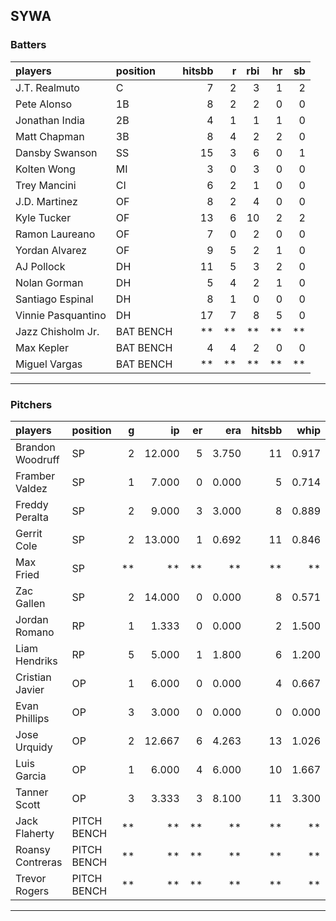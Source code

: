 ## SYWA

### Batters

 
|players            |position  | hitsbb|  r| rbi| hr| sb| 
|:------------------|:---------|------:|--:|---:|--:|--:| 
|J.T. Realmuto      |C         |      7|  2|   3|  1|  2| 
|Pete Alonso        |1B        |      8|  2|   2|  0|  0| 
|Jonathan India     |2B        |      4|  1|   1|  1|  0| 
|Matt Chapman       |3B        |      8|  4|   2|  2|  0| 
|Dansby Swanson     |SS        |     15|  3|   6|  0|  1| 
|Kolten Wong        |MI        |      3|  0|   3|  0|  0| 
|Trey Mancini       |CI        |      6|  2|   1|  0|  0| 
|J.D. Martinez      |OF        |      8|  2|   4|  0|  0| 
|Kyle Tucker        |OF        |     13|  6|  10|  2|  2| 
|Ramon Laureano     |OF        |      7|  0|   2|  0|  0| 
|Yordan Alvarez     |OF        |      9|  5|   2|  1|  0| 
|AJ Pollock         |DH        |     11|  5|   3|  2|  0| 
|Nolan Gorman       |DH        |      5|  4|   2|  1|  0| 
|Santiago Espinal   |DH        |      8|  1|   0|  0|  0| 
|Vinnie Pasquantino |DH        |     17|  7|   8|  5|  0| 
|Jazz Chisholm Jr.  |BAT BENCH |     **| **|  **| **| **| 
|Max Kepler         |BAT BENCH |      4|  4|   2|  0|  0| 
|Miguel Vargas      |BAT BENCH |     **| **|  **| **| **| 


* * *

### Pitchers

 
|players          |position    |  g|     ip| er|   era| hitsbb|  whip| so|  w| sv| 
|:----------------|:-----------|--:|------:|--:|-----:|------:|-----:|--:|--:|--:| 
|Brandon Woodruff |SP          |  2| 12.000|  5| 3.750|     11| 0.917| 13|  0|  0| 
|Framber Valdez   |SP          |  1|  7.000|  0| 0.000|      5| 0.714|  8|  1|  0| 
|Freddy Peralta   |SP          |  2|  9.000|  3| 3.000|      8| 0.889|  7|  1|  0| 
|Gerrit Cole      |SP          |  2| 13.000|  1| 0.692|     11| 0.846| 14|  0|  0| 
|Max Fried        |SP          | **|     **| **|    **|     **|    **| **| **| **| 
|Zac Gallen       |SP          |  2| 14.000|  0| 0.000|      8| 0.571| 14|  2|  0| 
|Jordan Romano    |RP          |  1|  1.333|  0| 0.000|      2| 1.500|  2|  0|  1| 
|Liam Hendriks    |RP          |  5|  5.000|  1| 1.800|      6| 1.200|  5|  0|  5| 
|Cristian Javier  |OP          |  1|  6.000|  0| 0.000|      4| 0.667|  6|  1|  0| 
|Evan Phillips    |OP          |  3|  3.000|  0| 0.000|      0| 0.000|  4|  0|  0| 
|Jose Urquidy     |OP          |  2| 12.667|  6| 4.263|     13| 1.026|  8|  1|  0| 
|Luis Garcia      |OP          |  1|  6.000|  4| 6.000|     10| 1.667|  6|  1|  0| 
|Tanner Scott     |OP          |  3|  3.333|  3| 8.100|     11| 3.300|  3|  0|  2| 
|Jack Flaherty    |PITCH BENCH | **|     **| **|    **|     **|    **| **| **| **| 
|Roansy Contreras |PITCH BENCH | **|     **| **|    **|     **|    **| **| **| **| 
|Trevor Rogers    |PITCH BENCH | **|     **| **|    **|     **|    **| **| **| **| 


* * *


